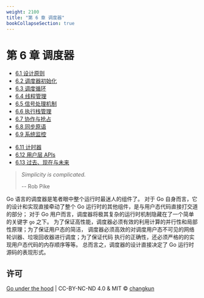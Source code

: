 ```yaml
---
weight: 2100
title: "第 6 章 调度器"
bookCollapseSection: true
---
```


# 第 6 章 调度器

- [6.1 设计原则](./basic.md)
- [6.2 调度器初始化](./init.md)
- [6.3 调度循环](./exec.md)
- [6.4 线程管理](./thread.md)
- [6.5 信号处理机制](./signal.md)
- [6.6 执行栈管理](./stack.md)
- [6.7 协作与抢占](./preemption.md)
- [6.8 同步原语](./sync.md)
- [6.9 系统监控](./sysmon.md)
<!-- - [6.10 网络轮询器](./poller.md) -->
- [6.11 计时器](./timer.md)
- [6.12 用户层 APIs](./calls.md)
- [6.13 过去、现在与未来](./history.md)

> _Simplicity is complicated._ 
>
> -- Rob Pike

Go 语言的调度器是笔者眼中整个运行时最迷人的组件了。
对于 Go 自身而言，它的设计和实现直接牵动了整个 Go 运行时的其他组件，是与用户态代码直接打交道的部分；
对于 Go 用户而言，调度器将极其复杂的运行时机制隐藏在了一个简单的关键字 `go` 之下。
为了保证高性能，调度器必须有效的利用计算的并行性和局部性原理；为了保证用户态的简洁，
调度器必须高效的对调度用户态不可见的网络轮训器、垃圾回收器进行调度；为了保证代码
执行的正确性，还必须严格的的实现用户态代码的内存顺序等等。
总而言之，调度器的设计直接决定了 Go 运行时源码的表现形式。

## 许可

[Go under the hood](https://github.com/changkun/go-under-the-hood) | CC-BY-NC-ND 4.0 & MIT &copy; [changkun](https://changkun.de)
